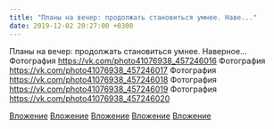 ```yaml
---
title: "Планы на вечер: продолжать становиться умнее. Наве..."
date: 2019-12-02 20:27:00 +0300
---
```


Планы на вечер: продолжать становиться умнее. Наверное...
Фотография
https://vk.com/photo41076938_457246016
Фотография
https://vk.com/photo41076938_457246017
Фотография
https://vk.com/photo41076938_457246018
Фотография
https://vk.com/photo41076938_457246019
Фотография
https://vk.com/photo41076938_457246020

[Вложение](https://vk.com/photo41076938_457246016)
[Вложение](https://vk.com/photo41076938_457246017)
[Вложение](https://vk.com/photo41076938_457246018)
[Вложение](https://vk.com/photo41076938_457246019)
[Вложение](https://vk.com/photo41076938_457246020)
